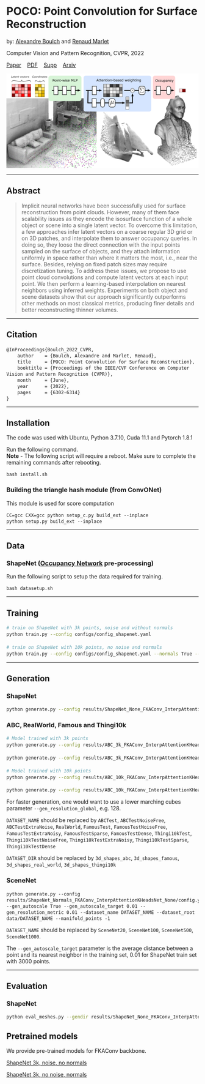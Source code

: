 
# POCO: Point Convolution for Surface Reconstruction

by: [Alexandre Boulch](https://www.boulch.eu) and [Renaud Marlet](http://imagine.enpc.fr/~marletr/)

Computer Vision and Pattern Recognition, CVPR, 2022

[Paper](https://openaccess.thecvf.com/content/CVPR2022/html/Boulch_POCO_Point_Convolution_for_Surface_Reconstruction_CVPR_2022_paper.html)&nbsp;&nbsp;&nbsp;
[PDF](https://openaccess.thecvf.com/content/CVPR2022/papers/Boulch_POCO_Point_Convolution_for_Surface_Reconstruction_CVPR_2022_paper.pdf)&nbsp;&nbsp;&nbsp;
[Supp](https://openaccess.thecvf.com/content/CVPR2022/supplemental/Boulch_POCO_Point_Convolution_CVPR_2022_supplemental.pdf)&nbsp;&nbsp;&nbsp;
[Arxiv](http://arxiv.org/abs/2201.01831)



![Picture](docs/teaser.png)


---
## Abstract
> Implicit neural networks have been successfully used for surface reconstruction from point clouds. However, many of them face scalability issues as they encode the isosurface function of a whole object or scene into a single latent vector. To overcome this limitation, a few approaches infer latent vectors on a coarse regular 3D grid or on 3D patches, and interpolate them to answer occupancy queries. In doing so, they loose the direct connection with the input points sampled on the surface of objects, and they attach information uniformly in space rather than where it matters the most, i.e., near the surface. Besides, relying on fixed patch sizes may require discretization tuning. To address these issues, we propose to use point cloud convolutions and compute latent vectors at each input point. We then perform a learning-based interpolation on nearest neighbors using inferred weights. Experiments on both object and scene datasets show that our approach significantly outperforms other methods on most classical metrics, producing finer details and better reconstructing thinner volumes.

---
## Citation

```
@InProceedings{Boulch_2022_CVPR,
    author    = {Boulch, Alexandre and Marlet, Renaud},
    title     = {POCO: Point Convolution for Surface Reconstruction},
    booktitle = {Proceedings of the IEEE/CVF Conference on Computer Vision and Pattern Recognition (CVPR)},
    month     = {June},
    year      = {2022},
    pages     = {6302-6314}
}
```

---
## Installation

The code was used with Ubuntu, Python 3.7.10, Cuda 11.1 and Pytorch 1.8.1

Run the following command.   
**Note** - The following script will require a reboot. Make sure to complete the remaining commands after rebooting.
```
bash install.sh
```

### Building the triangle hash module (from ConvONet)

This module is used for score computation

```
CC=gcc CXX=gcc python setup_c.py build_ext --inplace
python setup.py build_ext --inplace
```
---
## Data

### ShapeNet ([Occupancy Network](https://github.com/autonomousvision/convolutional_occupancy_networks) pre-processing)

Run the following script to setup the data required for training.

```
bash datasetup.sh
```

---
## Training

```bash
# train on ShapeNet with 3k points, noise and without normals 
python train.py --config configs/config_shapenet.yaml 

# train on ShapeNet with 10k points, no noise and normals
python train.py --config configs/config_shapenet.yaml --normals True --random_noise 0 --experiment_name Normals

```

---
## Generation

### ShapeNet

```bash
python generate.py --config results/ShapeNet_None_FKAConv_InterpAttentionKHeadsNet_None/config.yaml --gen_resolution_global 128
```

### ABC, RealWorld, Famous and Thingi10k

```bash
# Model trained with 3k points
python generate.py --config results/ABC_3k_FKAConv_InterpAttentionKHeadsNet_None/config.yaml --dataset_name DATASET_NAME --dataset_root data/DATASET_DIR --gen_resolution_global 256

python generate.py --config results/ABC_3k_FKAConv_InterpAttentionKHeadsNet_None/config.yaml --dataset_name DATASET_NAME --dataset_root data/DATASET_DIR --gen_resolution_global 256 --manifold_points -1 --gen_subsample_manifold 3000 --gen_subsample_manifold_iter 10 --gen_descriptor gen_sub3k_iter10

# Model trained with 10k points
python generate.py --config results/ABC_10k_FKAConv_InterpAttentionKHeadsNet_None/config.yaml --dataset_name DATASET_NAME --dataset_root data/DATASET_DIR --gen_resolution_global 256

python generate.py --config results/ABC_10k_FKAConv_InterpAttentionKHeadsNet_None/config.yaml --dataset_name DATASET_NAME --dataset_root data/DATASET_DIR --gen_resolution_global 256 --manifold_points -1 --noise 0.0 --gen_subsample_manifold 10000 --gen_subsample_manifold_iter 10 --gen_descriptor gen_sub3k_iter10
```

For faster generation, one would want to use a lower marching cubes parameter `--gen_resolution_global`, e.g. 128.

`DATASET_NAME` should be replaced by `ABCTest`, `ABCTestNoiseFree`, `ABCTestExtraNoise`, `RealWorld`, `FamousTest`, `FamousTestNoiseFree`, `FamousTestExtraNoisy`, `FamousTestSparse`, `FamousTestDense`, `Thingi10kTest`, `Thingi10kTestNoiseFree`, `Thingi10kTestExtraNoisy`, `Thingi10kTestSparse`, `Thingi10kTestDense`

`DATASET_DIR` should be replaced by `3d_shapes_abc`, `3d_shapes_famous`, `3d_shapes_real_world`, `3d_shapes_thingi10k`

### SceneNet

```
python generate.py --config results/ShapeNet_Normals_FKAConv_InterpAttentionKHeadsNet_None/config.yaml --gen_autoscale True --gen_autoscale_target 0.01 --gen_resolution_metric 0.01 --dataset_name DATASET_NAME --dataset_root data/DATASET_NAME --manifold_points -1
```

`DATASET_NAME` should be replaced by `SceneNet20`, `SceneNet100`, `SceneNet500`, `SceneNet1000`.

The `--gen_autoscale_target` parameter is the average distance between a point and its nearest neighbor in the training set, 0.01 for ShapeNet train set with 3000 points.

---
## Evaluation

### ShapeNet

```bash
python eval_meshes.py --gendir results/ShapeNet_None_FKAConv_InterpAttentionKHeadsNet_None/gen_ShapeNet_test_3000/ --meshdir meshes --dataset ShapeNet --split test --gtdir data/ShapeNet
```

## Pretrained models

We provide pre-trained models for FKAConv backbone.

[ShapeNet 3k, noise, no normals](https://github.com/valeoai/POCO/releases/download/v0.0.0/ShapeNet_3k.zip)

[ShapeNet 3k, no noise, normals](https://github.com/valeoai/POCO/releases/download/v0.0.0/ShapeNet_3k_normals.zip)


